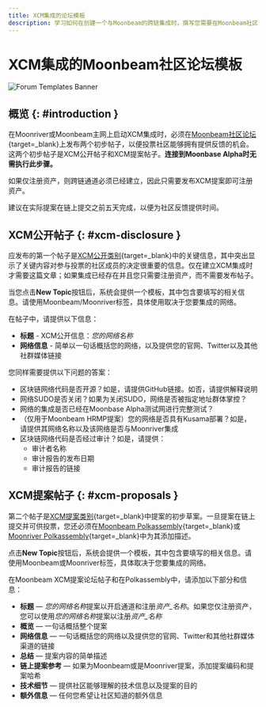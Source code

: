 ```yaml
---
title: XCM集成的论坛模板
description: 学习如何在创建一个与Moonbeam的跨链集成时，撰写您需要在Moonbeam社区论坛上发布的两篇帖子
---
```


# XCM集成的Moonbeam社区论坛模板

![Forum Templates Banner](/images/builders/interoperability/xcm/xc-registration/forum-templates/forum-banner.png)

## 概览 {: #introduction }

在Moonriver或Moonbeam主网上启动XCM集成时，必须在[Moonbeam社区论坛](https://forum.moonbeam.foundation/){target=_blank}上发布两个初步帖子，以便投票社区能够拥有提供反馈的机会。这两个初步帖子是XCM公开帖子和XCM提案帖子。**连接到Moonbase Alpha时无需执行此步骤。**

如果仅注册资产，则跨链通道必须已经建立，因此只需要发布XCM提案即可注册资产。

建议在实际提案在链上提交之前五天完成，以便为社区反馈提供时间。

## XCM公开帖子 {: #xcm-disclosure }

应发布的第一个帖子是[XCM公开类别](https://forum.moonbeam.foundation/c/xcm-hrmp/xcm-disclosures/15){target=_blank}中的关键信息，其中突出显示了关键内容对参与投票的社区成员的决定很重要的信息。仅在建立XCM集成时才需要这篇文章；如果集成已经存在并且您只需要注册资产，而不需要发布帖子。

当您点击**New Topic**按钮后，系统会提供一个模板，其中包含要填写的相关信息。请使用Moonbeam/Moonriver标签，具体使用取决于您要集成的网络。

在帖子中，请提供以下信息：

- **标题** - XCM公开信息：*您的网络名称*
- **网络信息** - 简单以一句话概括您的网络，以及提供您的官网、Twitter以及其他社群媒体链接

您同样需要提供以下问题的答案：

- 区块链网络代码是否开源？如是，请提供GitHub链接。如否，请提供解释说明
- 网络SUDO是否关闭？如果为关闭SUDO，网络是否被指定地址群体掌控？
- 网络的集成是否已经在Moonbase Alpha测试网进行完整测试？
- （仅用于Moonbeam HRMP提案）您的网络是否具有Kusama部署？如是，请提供其网络名称以及该网络是否与Moonriver集成
- 区块链网络代码是否经过审计？如是，请提供：
  - 审计者名称
  - 审计报告的发布日期
  - 审计报告的链接

## XCM提案帖子 {: #xcm-proposals }

第二个帖子是[XCM提案类别](https://forum.moonbeam.foundation/c/xcm-hrmp/xcm-proposals/14){target=_blank}中提案的初步草案。一旦提案在链上提交并可供投票，您还必须在[Moonbeam Polkassembly](https://moonbeam.polkassembly.io/opengov){target=_blank}或[Moonriver Polkassembly](https://moonriver.polkassembly.io/opengov){target=_blank}中为其添加描述。

点击**New Topic**按钮后，系统会提供一个模板，其中包含要填写的相关信息。请使用Moonbeam或Moonriver标签，具体取决于您要集成的网络。

在Moonbeam XCM提案论坛帖子和在Polkassembly中，请添加以下部分和信息：

- **标题** — *您的网络名称*提案以开启通道和注册*资产_名称*。如果您仅注册资产，您可以使用*您的网络名称*提案以注册*资产_名称*
- **概览** — 一句话概括整个提案
- **网络信息** — 一句话概括您的网络以及提供您的官网、Twitter和其他社群媒体渠道的链接
- **总结** — 提案内容的简单描述
- **链上提案参考** — 如果为Moonbeam或是Moonriver提案，添加提案编码和提案哈希
- **技术细节** — 提供社区能够理解的技术信息以及提案的目的
- **额外信息** — 任何您希望让社区知道的额外信息
